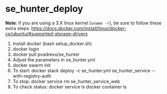 # se_hunter_deploy

**Note**: if you are using a 3.X linux kernel (`uname -r`), be sure to follow these extra steps:
https://docs.docker.com/install/linux/docker-ce/ubuntu/#supported-storage-drivers

1. Install docker (bash setup_docker.sh)
2. docker login
3. docker pull pvadrevu/se_hunter
4. Adjust the parameters in se_hunter.yml
5. docker swarm init
6. To start: docker stack deploy -c se_hunter.yml se_hunter_service --with-registry-auth
7. To stop: docker service rm se_hunter_service_web
8. To check status:
    docker service ls
    docker container ls
